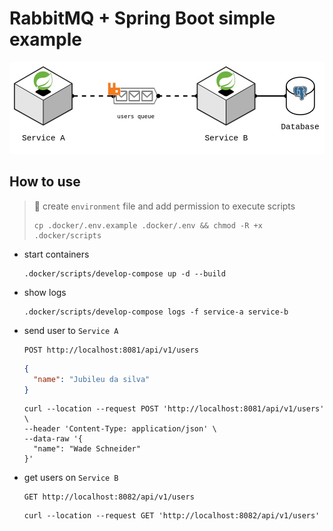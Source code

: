 # RabbitMQ + Spring Boot simple example
<p align="center">
  <a href="https://github.com/Throyer/rabbitmq-poc" target="blank">
    <img src="./assets/infra.jpg" width="560" alt="Tecnologias" />
  </a>
</p>

## How to use
> 🚨 create `environment` file and add permission to execute scripts
>
> ```shell
> cp .docker/.env.example .docker/.env && chmod -R +x .docker/scripts
> ```

  - start containers
    ```
    .docker/scripts/develop-compose up -d --build
    ```

  - show logs
    ```
    .docker/scripts/develop-compose logs -f service-a service-b
    ```

  - send user to `Service A`
    ```http
    POST http://localhost:8081/api/v1/users
    ```
    ```json
    {
      "name": "Jubileu da silva"
    }
    ```
    ```curl
    curl --location --request POST 'http://localhost:8081/api/v1/users' \
    --header 'Content-Type: application/json' \
    --data-raw '{
      "name": "Wade Schneider"
    }'
    ```
  
  - get users on `Service B`
    ```http
    GET http://localhost:8082/api/v1/users
    ```
    ```
    curl --location --request GET 'http://localhost:8082/api/v1/users'
    ```
